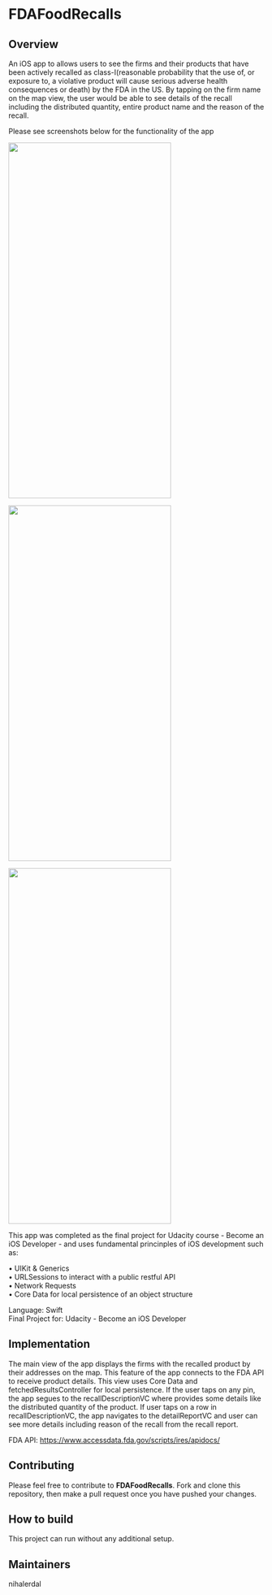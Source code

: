 # FDAFoodRecalls

## Overview
An iOS app to allows users to see the firms and their products that have been actively recalled as class-I(reasonable probability that the use of, or exposure to, a violative product will cause serious adverse health consequences or death) by the FDA in the US. By tapping on the firm name on the map view, the user would be able to see details of the recall including the distributed quantity, entire product name and the reason of the recall. 

Please see screenshots below for the functionality of the app

<kbd><img src="https://user-images.githubusercontent.com/61894386/153771577-75831804-2ab4-48ac-9715-d50cd78ed90e.png" width="320" height="700"><kbd>
 
<kbd><img src="https://user-images.githubusercontent.com/61894386/153772594-05a0b25c-6991-41da-9238-b57674b16552.png" width="320" height="700"><kbd>
 
<kbd><img src="https://user-images.githubusercontent.com/61894386/153771581-9bbfebf7-b451-4c56-826c-d1c8ba309cc3.png" width="320" height="700"><kbd>

This app was completed as the final project for Udacity course - Become an iOS Developer - and uses fundamental princinples of iOS development such as:
 
• UIKit & Generics\
• URLSessions to interact with a public restful API\
• Network Requests\
• Core Data for local persistence of an object structure

Language: Swift\
Final Project for: Udacity - Become an iOS Developer
 
 ## Implementation
 
The main view of the app displays the firms with the recalled product by their addresses on the map. This feature of the app connects to the FDA API to receive product details.  This view uses Core Data and fetchedResultsController for local persistence. If the user taps on any pin, the app segues to the recallDescriptionVC where provides some details like the distributed quantity of the product. If user taps on a row in recallDescriptionVC, the app navigates to the detailReportVC and user can see more details including reason of the recall from the recall report. 
 
FDA API: <https://www.accessdata.fda.gov/scripts/ires/apidocs/> 

## Contributing
Please feel free to contribute to **FDAFoodRecalls**. Fork and clone this repository, then make a pull request once you have pushed your changes.
 
 ## How to build
This project can run without any additional setup. 
 
 ## Maintainers
nihalerdal
 
 

